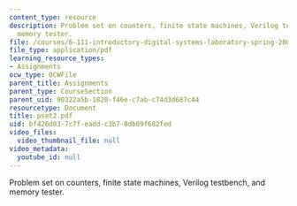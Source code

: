 ```yaml
---
content_type: resource
description: Problem set on counters, finite state machines, Verilog testbench, and
  memory tester.
file: /courses/6-111-introductory-digital-systems-laboratory-spring-2006/bf426d037c7feaddc3b78db09f682fed_pset2.pdf
file_type: application/pdf
learning_resource_types:
- Assignments
ocw_type: OCWFile
parent_title: Assignments
parent_type: CourseSection
parent_uid: 90322a5b-1820-f46e-c7ab-c74d3d687c44
resourcetype: Document
title: pset2.pdf
uid: bf426d03-7c7f-eadd-c3b7-8db09f682fed
video_files:
  video_thumbnail_file: null
video_metadata:
  youtube_id: null
---
```

Problem set on counters, finite state machines, Verilog testbench, and memory tester.

